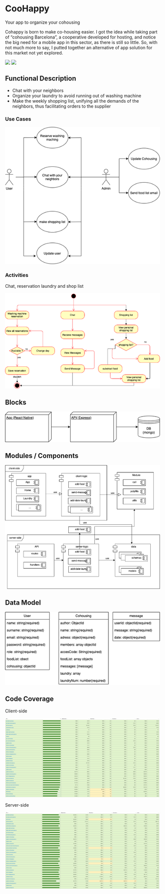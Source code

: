 # CooHappy

Your app to organize your cohousing

Cohappy is born to make co-housing easier. I got the idea while taking part of “cohousing Barcelona”, a cooperative developed for hosting, and notice the big need for a mobile app in this sector, as there is still so little. So, with not much more to say, I putted together an alternative of app solution for this market not yet explored.

![](https://media.giphy.com/media/3orieP77Lhw1S9pEgU/giphy.gif)
![](https://cohousingbarcelona.cat/wp-content/uploads/2018/08/cropped-logo-1-e1533555022728.jpg)

## Functional Description

* Chat with your neighbors 
* Organize your laundry to avoid running out of washing machine
* Make the weekly shopping list, unifying all the demands of the neighbors, thus facilitating orders to the supplier

### Use Cases

![](./images/use-cases.png)

### Activities

Chat, reservation laundry and shop list

![](./images/activities-diagram.png)


## Blocks

![](./images/blocks-diagram.png)

## Modules / Components

![](./images/modules-components.png)



## Data Model

![](./images/data-model.png)

## Code Coverage

Client-side

![](./images/coverage-client.png)

Server-side

![](./images/coverage-server.png)


